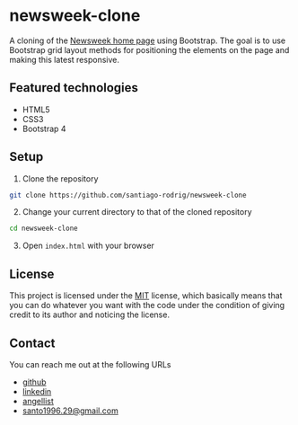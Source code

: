 # newsweek-clone

A cloning of the [Newsweek home page](https://www.newsweek.com/) using
Bootstrap. The goal is to use Bootstrap grid layout methods for positioning
the elements on the page and making this latest responsive.

## Featured technologies

- HTML5
- CSS3
- Bootstrap 4

## Setup

1. Clone the repository

```zsh
git clone https://github.com/santiago-rodrig/newsweek-clone
```

2. Change your current directory to that of the cloned repository

```zsh
cd newsweek-clone
```

3. Open `index.html` with your browser

## License

This project is licensed under the [MIT](./LICENSE) license, which
basically means that you can do whatever you want with the code under the
condition of giving credit to its author and noticing the license.

## Contact

You can reach me out at the following URLs

- [github](https://github.com/santiago-rodrig)
- [linkedin](https://www.linkedin.com/in/santiago-andres-rodriguez-marquez)
- [angellist](https://angel.co/u/santiago-andres-rodriguez-marquez)
- [santo1996.29@gmail.com](mailto:santo1996.29@gmail.com)
